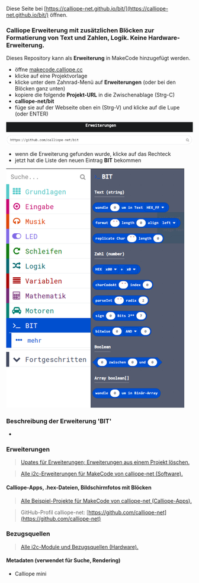 
Diese Seite bei [https://calliope-net.github.io/bit/](https://calliope-net.github.io/bit/) öffnen.

### Calliope Erweiterung mit zusätzlichen Blöcken zur Formatierung von Text und Zahlen, Logik. Keine Hardware-Erweiterung.

Dieses Repository kann als **Erweiterung** in MakeCode hinzugefügt werden.

* öffne [makecode.calliope.cc](https://makecode.calliope.cc)
* klicke auf eine Projektvorlage
* klicke unter dem Zahnrad-Menü auf **Erweiterungen** (oder bei den Blöcken ganz unten)
* kopiere die folgende **Projekt-URL** in die Zwischenablage (Strg-C)
* **calliope-net/bit**
* füge sie auf der Webseite oben ein (Strg-V) und klicke auf die Lupe (oder ENTER)

![](erweiterung-laden.png)

* wenn die Erweiterung gefunden wurde, klicke auf das Rechteck
* jetzt hat die Liste den neuen Eintrag **BIT** bekommen

![](blocks.png)

### Beschreibung der Erweiterung 'BIT'

*


### Erweiterungen

> [Upates für Erweiterungen; Erweiterungen aus einem Projekt löschen.](https://calliope-net.github.io/i2c-liste#updates)

> [Alle i2c-Erweiterungen für MakeCode von calliope-net (Software).](https://calliope-net.github.io/i2c-liste#erweiterungen)

#### Calliope-Apps, .hex-Dateien, Bildschirmfotos mit Blöcken

> [Alle Beispiel-Projekte für MakeCode von calliope-net (Calliope-Apps).](https://calliope-net.github.io/i2c-liste#programmierbeispiele)

> GitHub-Profil calliope-net: [https://github.com/calliope-net](https://github.com/calliope-net)

### Bezugsquellen

> [Alle i2c-Module und Bezugsquellen (Hardware).](https://calliope-net.github.io/i2c-liste#bezugsquellen)

#### Metadaten (verwendet für Suche, Rendering)

* Calliope mini
